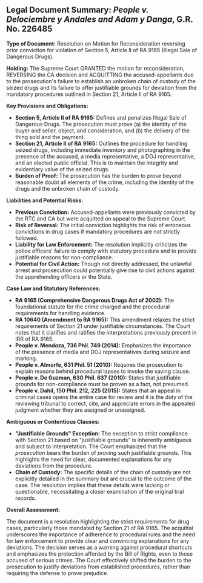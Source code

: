 ## Legal Document Summary: *People v. Delociembre y Andales and Adam y Danga*, G.R. No. 226485

**Type of Document:** Resolution on Motion for Reconsideration reversing prior conviction for violation of Section 5, Article II of RA 9165 (Illegal Sale of Dangerous Drugs).

**Holding:** The Supreme Court GRANTED the motion for reconsideration, REVERSING the CA decision and ACQUITTING the accused-appellants due to the prosecution's failure to establish an unbroken chain of custody of the seized drugs and its failure to offer justifiable grounds for deviation from the mandatory procedures outlined in Section 21, Article II of RA 9165.

**Key Provisions and Obligations:**

*   **Section 5, Article II of RA 9165:** Defines and penalizes Illegal Sale of Dangerous Drugs. The prosecution must prove (a) the identity of the buyer and seller, object, and consideration, and (b) the delivery of the thing sold and the payment.
*   **Section 21, Article II of RA 9165:** Outlines the procedure for handling seized drugs, including immediate inventory and photographing in the presence of the accused, a media representative, a DOJ representative, and an elected public official. This is to maintain the integrity and evidentiary value of the seized drugs.
*   **Burden of Proof:** The prosecution has the burden to prove beyond reasonable doubt all elements of the crime, including the identity of the drugs and the unbroken chain of custody.

**Liabilities and Potential Risks:**

*   **Previous Conviction:** Accused-appellants were previously convicted by the RTC and CA but were acquitted on appeal to the Supreme Court.
*   **Risk of Reversal:** The initial conviction highlights the risk of erroneous convictions in drug cases if mandatory procedures are not strictly followed.
*   **Liability for Law Enforcement:** The resolution implicitly criticizes the police officers' failure to comply with statutory procedure and to provide justifiable reasons for non-compliance.
*   **Potential for Civil Action:** Though not directly addressed, the unlawful arrest and prosecution could potentially give rise to civil actions against the apprehending officers or the State.

**Case Law and Statutory References:**

*   **RA 9165 (Comprehensive Dangerous Drugs Act of 2002):** The foundational statute for the crime charged and the procedural requirements for handling evidence.
*   **RA 10640 (Amendment to RA 9165):** This amendment relaxes the strict requirements of Section 21 under justifiable circumstances. The Court notes that it clarifies and ratifies the interpretations previously present in IRR of RA 9165.
*   **People v. Mendoza, 736 Phil. 749 (2014):** Emphasizes the importance of the presence of media and DOJ representatives during seizure and marking.
*   **People v. Almorfe, 631 Phil. 51 (2010):** Requires the prosecution to explain reasons behind procedural lapses to invoke the saving clause.
*   **People v. De Guzman, 630 Phil. 637 (2010):** States that justifiable grounds for non-compliance must be proven as a fact, not presumed.
*   **People v. Dahil, 150 Phil. 212, 225 (2015):** States that an appeal in criminal cases opens the entire case for review and it is the duty of the reviewing tribunal to correct, cite, and appreciate errors in the appealed judgment whether they are assigned or unassigned.

**Ambiguous or Contentious Clauses:**

*   **"Justifiable Grounds" Exception:** The exception to strict compliance with Section 21 based on "justifiable grounds" is inherently ambiguous and subject to interpretation. The Court emphasized that the *prosecution* bears the burden of *proving* such justifiable grounds. This highlights the need for clear, documented explanations for any deviations from the procedure.
*   **Chain of Custody:** The specific details of the chain of custody are not explicitly detailed in the summary but are crucial to the outcome of the case. The resolution implies that these details were lacking or questionable, necessitating a closer examination of the original trial records.

**Overall Assessment:**

The document is a resolution highlighting the strict requirements for drug cases, particularly those mandated by Section 21 of RA 9165. The acquittal underscores the importance of adherence to procedural rules and the need for law enforcement to provide clear and convincing explanations for any deviations. The decision serves as a warning against procedural shortcuts and emphasizes the protection afforded by the Bill of Rights, even to those accused of serious crimes. The Court effectively shifted the burden to the prosecution to justify deviations from established procedures, rather than requiring the defense to prove prejudice.

